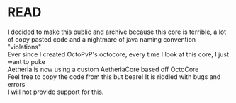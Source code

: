 # READ
I decided to make this public and archive because this core is terrible, a lot of copy pasted code and a nightmare of java naming convention "violations" <br>
Ever since I created OctoPvP's octocore, every time I look at this core, I just want to puke<br>
Aetheria is now using a custom AetheriaCore based off OctoCore<br>
Feel free to copy the code from this but beare! It is riddled with bugs and errors<br>
I will not provide support for this.
